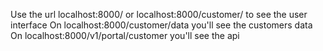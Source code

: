 Use the url localhost:8000/ or localhost:8000/customer/ to see the user interface
On localhost:8000/customer/data you'll see the customers data
On localhost:8000/v1/portal/customer you'll see the api
